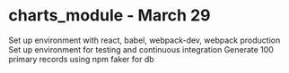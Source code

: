 # charts_module - March 29
  
  Set up environment with react, babel, webpack-dev, webpack production
  Set up environment for testing and continuous integration
  Generate 100 primary records using npm faker for db
  
